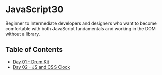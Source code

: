 # JavaScript30
Beginner to Intermediate developers and designers who want to become comfortable with both JavaScript fundamentals and working in the DOM without a library.

## Table of Contents
- [Day 01 - Drum Kit](https://github.com/Shiroganari/learn-javascript/tree/main/JavaScript30/Day%2001%20-%20Drum%20Kit)
- [Day 02 - JS and CSS Clock](https://github.com/Shiroganari/learn-javascript/tree/main/JavaScript30/Day%2002%20-%20JS%20and%20CSS%20Clock)